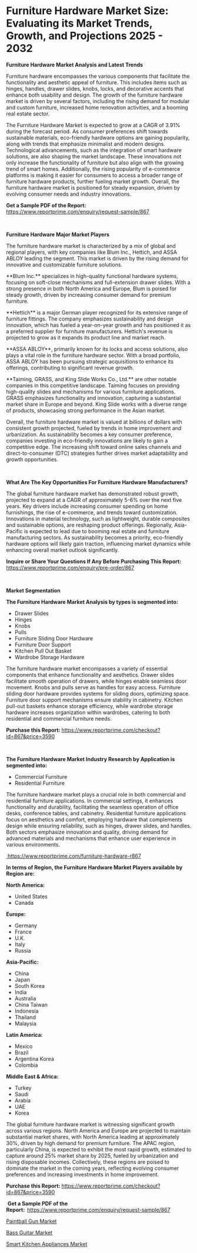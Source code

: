 <p><h1>Furniture Hardware Market Size: Evaluating its Market Trends, Growth, and Projections 2025 - 2032</h1></p><p><strong>Furniture Hardware Market Analysis and Latest Trends</strong></p>
<p><p>Furniture hardware encompasses the various components that facilitate the functionality and aesthetic appeal of furniture. This includes items such as hinges, handles, drawer slides, knobs, locks, and decorative accents that enhance both usability and design. The growth of the furniture hardware market is driven by several factors, including the rising demand for modular and custom furniture, increased home renovation activities, and a booming real estate sector. </p><p>The Furniture Hardware Market is expected to grow at a CAGR of 3.91% during the forecast period. As consumer preferences shift towards sustainable materials, eco-friendly hardware options are gaining popularity, along with trends that emphasize minimalist and modern designs. Technological advancements, such as the integration of smart hardware solutions, are also shaping the market landscape. These innovations not only increase the functionality of furniture but also align with the growing trend of smart homes. Additionally, the rising popularity of e-commerce platforms is making it easier for consumers to access a broader range of furniture hardware products, further fueling market growth. Overall, the furniture hardware market is positioned for steady expansion, driven by evolving consumer needs and industry innovations.</p></p>
<p><strong>Get a Sample PDF of the Report:&nbsp;</strong> <a href="https://www.reportprime.com/enquiry/request-sample/867?utm_campaign=2033&utm_medium=2&utm_source=Github&utm_content=ia&utm_term=18032025&utm_id=furniture-hardware">https://www.reportprime.com/enquiry/request-sample/867</a></p>
<p>&nbsp;</p>
<p><strong>Furniture Hardware Major Market Players</strong></p>
<p><p>The furniture hardware market is characterized by a mix of global and regional players, with key companies like Blum Inc., Hettich, and ASSA ABLOY leading the segment. This market is driven by the rising demand for innovative and customizable furniture solutions.</p><p>**Blum Inc.** specializes in high-quality functional hardware systems, focusing on soft-close mechanisms and full-extension drawer slides. With a strong presence in both North America and Europe, Blum is poised for steady growth, driven by increasing consumer demand for premium furniture.</p><p>**Hettich** is a major German player recognized for its extensive range of furniture fittings. The company emphasizes sustainability and design innovation, which has fueled a year-on-year growth and has positioned it as a preferred supplier for furniture manufacturers. Hettich's revenue is projected to grow as it expands its product line and market reach.</p><p>**ASSA ABLOY**, primarily known for its locks and access solutions, also plays a vital role in the furniture hardware sector. With a broad portfolio, ASSA ABLOY has been pursuing strategic acquisitions to enhance its offerings, contributing to significant revenue growth. </p><p>**Taiming, GRASS, and King Slide Works Co., Ltd.** are other notable companies in this competitive landscape. Taiming focuses on providing high-quality slides and mechanisms for various furniture applications. GRASS emphasizes functionality and innovation, capturing a substantial market share in Europe and beyond. King Slide works with a diverse range of products, showcasing strong performance in the Asian market.</p><p>Overall, the furniture hardware market is valued at billions of dollars with consistent growth projected, fueled by trends in home improvement and urbanization. As sustainability becomes a key consumer preference, companies investing in eco-friendly innovations are likely to gain a competitive edge. The increasing shift toward online sales channels and direct-to-consumer (DTC) strategies further drives market adaptability and growth opportunities.</p></p>
<p>&nbsp;</p>
<p><strong>What Are The Key Opportunities For Furniture Hardware Manufacturers?</strong></p>
<p><p>The global furniture hardware market has demonstrated robust growth, projected to expand at a CAGR of approximately 5-6% over the next five years. Key drivers include increasing consumer spending on home furnishings, the rise of e-commerce, and trends toward customization. Innovations in material technology, such as lightweight, durable composites and sustainable options, are reshaping product offerings. Regionally, Asia-Pacific is expected to lead due to booming real estate and furniture manufacturing sectors. As sustainability becomes a priority, eco-friendly hardware options will likely gain traction, influencing market dynamics while enhancing overall market outlook significantly.</p></p>
<p><strong>Inquire or Share Your Questions If Any Before Purchasing This Report:</strong> <a href="https://www.reportprime.com/enquiry/pre-order/867?utm_campaign=2033&utm_medium=2&utm_source=Github&utm_content=ia&utm_term=18032025&utm_id=furniture-hardware">https://www.reportprime.com/enquiry/pre-order/867</a></p>
<p>&nbsp;</p>
<p><strong>Market Segmentation</strong></p>
<p><strong>The Furniture Hardware Market Analysis by types is segmented into:</strong></p>
<p><ul><li>Drawer Slides</li><li>Hinges</li><li>Knobs</li><li>Pulls</li><li>Furniture Sliding Door Hardware</li><li>Furniture Door Support</li><li>Kitchen Pull Out Basket</li><li>Wardrobe Storage Hardware</li></ul></p>
<p><p>The furniture hardware market encompasses a variety of essential components that enhance functionality and aesthetics. Drawer slides facilitate smooth operation of drawers, while hinges enable seamless door movement. Knobs and pulls serve as handles for easy access. Furniture sliding door hardware provides systems for sliding doors, optimizing space. Furniture door support mechanisms ensure stability in cabinetry. Kitchen pull-out baskets enhance storage efficiency, while wardrobe storage hardware increases organization within wardrobes, catering to both residential and commercial furniture needs.</p></p>
<p><strong>Purchase this Report:&nbsp;</strong><a href="https://www.reportprime.com/checkout?id=867&price=3590&utm_campaign=2033&utm_medium=2&utm_source=Github&utm_content=ia&utm_term=18032025&utm_id=furniture-hardware">https://www.reportprime.com/checkout?id=867&price=3590</a></p>
<p>&nbsp;</p>
<p><strong>The Furniture Hardware Market Industry Research by Application is segmented into:</strong></p>
<p><ul><li>Commercial Furniture</li><li>Residential Furniture</li></ul></p>
<p><p>The furniture hardware market plays a crucial role in both commercial and residential furniture applications. In commercial settings, it enhances functionality and durability, facilitating the seamless operation of office desks, conference tables, and cabinetry. Residential furniture applications focus on aesthetics and comfort, employing hardware that complements design while ensuring reliability, such as hinges, drawer slides, and handles. Both sectors emphasize innovation and quality, driving demand for advanced materials and mechanisms that enhance user experience in various environments.</p></p>
<p><a href="https://www.reportprime.com/furniture-hardware-r867?utm_campaign=2033&utm_medium=2&utm_source=Github&utm_content=ia&utm_term=18032025&utm_id=furniture-hardware">&nbsp;https://www.reportprime.com/furniture-hardware-r867</a></p>
<p><strong>In terms of Region, the Furniture Hardware Market Players available by Region are:</strong></p>
<p>
    <p> <strong> North America: </strong>
        <ul>
            <li>United States</li>
            <li>Canada</li>
        </ul>
        </p> 
    <p> <strong> Europe: </strong>
        <ul>
            <li>Germany</li>
            <li>France</li>
            <li>U.K.</li>
            <li>Italy</li>
            <li>Russia</li>
        </ul>
        </p> 
    <p> <strong> Asia-Pacific: </strong>
        <ul>
            <li>China</li>
            <li>Japan</li>
            <li>South Korea</li>
            <li>India</li>
            <li>Australia</li>
            <li>China Taiwan</li>
            <li>Indonesia</li>
            <li>Thailand</li>
            <li>Malaysia</li>
        </ul>
        </p> 
    <p> <strong> Latin America: </strong>
        <ul>
            <li>Mexico</li>
            <li>Brazil</li>
            <li>Argentina Korea</li>
            <li>Colombia</li>
        </ul>
        </p> 
    <p> <strong> Middle East & Africa: </strong>
        <ul>
            <li>Turkey</li>
            <li>Saudi</li>
            <li>Arabia</li>
            <li>UAE</li>
            <li>Korea</li>
        </ul>
    </p>
    </p>
<p><p>The global furniture hardware market is witnessing significant growth across various regions. North America and Europe are projected to maintain substantial market shares, with North America leading at approximately 30%, driven by high demand for premium furniture. The APAC region, particularly China, is expected to exhibit the most rapid growth, estimated to capture around 25% market share by 2025, fueled by urbanization and rising disposable incomes. Collectively, these regions are poised to dominate the market in the coming years, reflecting evolving consumer preferences and increasing investments in home improvement.</p></p>
<p><strong>Purchase this Report: </strong><a href="https://www.reportprime.com/checkout?id=867&price=3590&utm_campaign=2033&utm_medium=2&utm_source=Github&utm_content=ia&utm_term=18032025&utm_id=furniture-hardware">https://www.reportprime.com/checkout?id=867&price=3590</a></p>
<p>&nbsp;<strong>Get a Sample PDF of the Report:&nbsp;&nbsp;</strong><a href="https://www.reportprime.com/enquiry/request-sample/867?utm_campaign=2033&utm_medium=2&utm_source=Github&utm_content=ia&utm_term=18032025&utm_id=furniture-hardware">https://www.reportprime.com/enquiry/request-sample/867</a></p>
<p><strong></strong></p>
<p><p><a href="https://github.com/mahnoor2003/Market-Research-Report-List-7/blob/main/paintball-gun-market.md?utm_campaign=2033&utm_medium=2&utm_source=Github&utm_content=ia&utm_term=18032025&utm_id=furniture-hardware">Paintball Gun Market</a></p><p><a href="https://github.com/BryceTownsendr/Market-Research-Report-List-7/blob/main/bass-guitar-market.md?utm_campaign=2033&utm_medium=2&utm_source=Github&utm_content=ia&utm_term=18032025&utm_id=furniture-hardware">Bass Guitar Market</a></p><p><a href="https://github.com/camacrokesw2/Market-Research-Report-List-1/blob/main/smart-kitchen-appliances-market.md?utm_campaign=2033&utm_medium=2&utm_source=Github&utm_content=ia&utm_term=18032025&utm_id=furniture-hardware">Smart Kitchen Appliances Market</a></p></p>